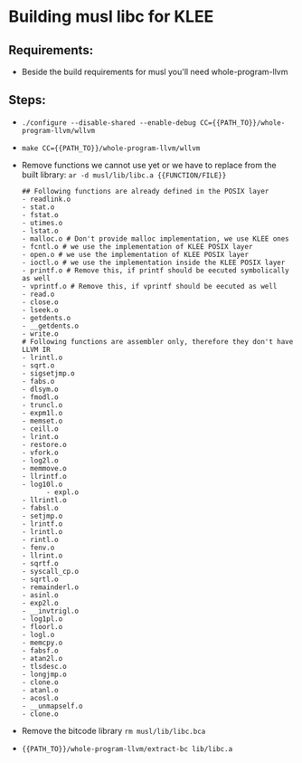 # Building musl libc for KLEE

## Requirements:

* Beside the build requirements for musl you'll need whole-program-llvm

## Steps:

* `./configure --disable-shared --enable-debug CC={{PATH_TO}}/whole-program-llvm/wllvm`
* `make CC={{PATH_TO}}/whole-program-llvm/wllvm`

* Remove functions we cannot use yet or we have to replace from the built library:
`ar -d musl/lib/libc.a {{FUNCTION/FILE}}`

      ## Following functions are already defined in the POSIX layer
      - readlink.o
      - stat.o
      - fstat.o
      - utimes.o
      - lstat.o
      - malloc.o # Don't provide malloc implementation, we use KLEE ones
      - fcntl.o # we use the implementation of KLEE POSIX layer
      - open.o # we use the implementation of KLEE POSIX layer
      - ioctl.o # we use the implementation inside the KLEE POSIX layer
      - printf.o # Remove this, if printf should be eecuted symbolically as well
      - vprintf.o # Remove this, if vprintf should be eecuted as well
      - read.o
      - close.o
      - lseek.o
      - getdents.o
      - __getdents.o
      - write.o
      # Following functions are assembler only, therefore they don't have LLVM IR
      - lrintl.o
      - sqrt.o
      - sigsetjmp.o
      - fabs.o
      - dlsym.o
      - fmodl.o
      - truncl.o
      - expm1l.o
      - memset.o
      - ceill.o
      - lrint.o
      - restore.o
      - vfork.o
      - log2l.o
      - memmove.o
      - llrintf.o
      - log10l.o
            - expl.o
      - llrintl.o
      - fabsl.o
      - setjmp.o
      - lrintf.o
      - lrintl.o
      - rintl.o
      - fenv.o
      - llrint.o
      - sqrtf.o
      - syscall_cp.o
      - sqrtl.o
      - remainderl.o
      - asinl.o
      - exp2l.o
      - __invtrigl.o
      - log1pl.o
      - floorl.o
      - logl.o
      - memcpy.o
      - fabsf.o
      - atan2l.o
      - tlsdesc.o
      - longjmp.o
      - clone.o
      - atanl.o
      - acosl.o
      - __unmapself.o
      - clone.o
      
* Remove the bitcode library
  `rm musl/lib/libc.bca`
* `{{PATH_TO}}/whole-program-llvm/extract-bc lib/libc.a`

